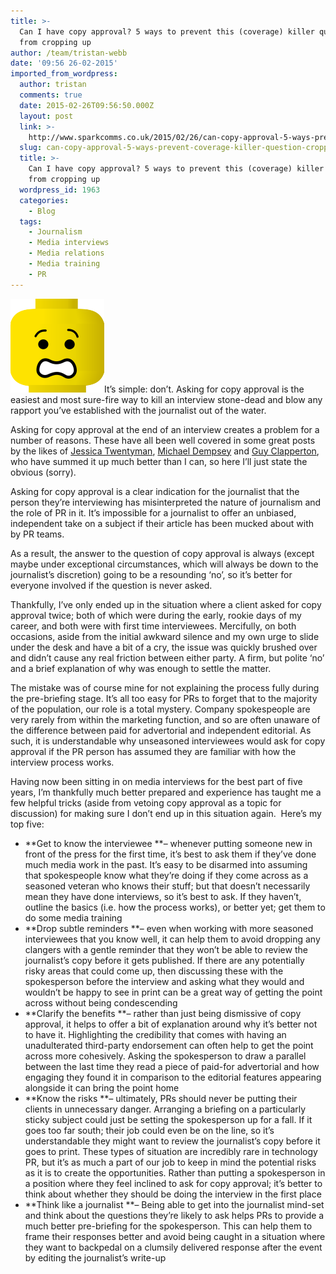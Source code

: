 ```yaml
---
title: >-
  Can I have copy approval? 5 ways to prevent this (coverage) killer question
  from cropping up
author: /team/tristan-webb
date: '09:56 26-02-2015'
imported_from_wordpress:
  author: tristan
  comments: true
  date: 2015-02-26T09:56:50.000Z
  layout: post
  link: >-
    http://www.sparkcomms.co.uk/2015/02/26/can-copy-approval-5-ways-prevent-coverage-killer-question-cropping/
  slug: can-copy-approval-5-ways-prevent-coverage-killer-question-cropping
  title: >-
    Can I have copy approval? 5 ways to prevent this (coverage) killer question
    from cropping up
  wordpress_id: 1963
  categories:
    - Blog
  tags:
    - Journalism
    - Media interviews
    - Media relations
    - Media training
    - PR
---
```


![approval](approval-150x150.png)It’s simple: don’t. Asking for copy approval is the easiest and most sure-fire way to kill an interview stone-dead and blow any rapport you’ve established with the journalist out of the water.

Asking for copy approval at the end of an interview creates a problem for a number of reasons. These have all been well covered in some great posts by the likes of [Jessica Twentyman](http://whitelabelglobal.com/blog/item/why-the-answer-s-always-no-to-copy-approval), [Michael Dempsey](http://www.mediapilot.com/blog/can-i-see-the-copy-before-you-publish) and [Guy Clapperton](http://guyclappertonmedia.com/2015/02/12/no-you-cant-check-my-copy/), who have summed it up much better than I can, so here I’ll just state the obvious (sorry).

Asking for copy approval is a clear indication for the journalist that the person they’re interviewing has misinterpreted the nature of journalism and the role of PR in it. It’s impossible for a journalist to offer an unbiased, independent take on a subject if their article has been mucked about with by PR teams.

As a result, the answer to the question of copy approval is always (except maybe under exceptional circumstances, which will always be down to the journalist’s discretion) going to be a resounding ‘no’, so it’s better for everyone involved if the question is never asked.

Thankfully, I’ve only ended up in the situation where a client asked for copy approval twice; both of which were during the early, rookie days of my career, and both were with first time interviewees. Mercifully, on both occasions, aside from the initial awkward silence and my own urge to slide under the desk and have a bit of a cry, the issue was quickly brushed over and didn’t cause any real friction between either party. A firm, but polite ‘no’ and a brief explanation of why was enough to settle the matter.

The mistake was of course mine for not explaining the process fully during the pre-briefing stage. It’s all too easy for PRs to forget that to the majority of the population, our role is a total mystery. Company spokespeople are very rarely from within the marketing function, and so are often unaware of the difference between paid for advertorial and independent editorial. As such, it is understandable why unseasoned interviewees would ask for copy approval if the PR person has assumed they are familiar with how the interview process works.

Having now been sitting in on media interviews for the best part of five years, I’m thankfully much better prepared and experience has taught me a few helpful tricks (aside from vetoing copy approval as a topic for discussion) for making sure I don’t end up in this situation again.  Here’s my top five:

  * **Get to know the interviewee **– whenever putting someone new in front of the press for the first time, it’s best to ask them if they’ve done much media work in the past. It’s easy to be disarmed into assuming that spokespeople know what they’re doing if they come across as a seasoned veteran who knows their stuff; but that doesn’t necessarily mean they have done interviews, so it’s best to ask. If they haven’t, outline the basics (i.e. how the process works), or better yet; get them to do some media training
  * **Drop subtle reminders **– even when working with more seasoned interviewees that you know well, it can help them to avoid dropping any clangers with a gentle reminder that they won’t be able to review the journalist’s copy before it gets published. If there are any potentially risky areas that could come up, then discussing these with the spokesperson before the interview and asking what they would and wouldn’t be happy to see in print can be a great way of getting the point across without being condescending
  * **Clarify the benefits **– rather than just being dismissive of copy approval, it helps to offer a bit of explanation around why it’s better not to have it. Highlighting the credibility that comes with having an unadulterated third-party endorsement can often help to get the point across more cohesively. Asking the spokesperson to draw a parallel between the last time they read a piece of paid-for advertorial and how engaging they found it in comparison to the editorial features appearing alongside it can bring the point home
  * **Know the risks **– ultimately, PRs should never be putting their clients in unnecessary danger. Arranging a briefing on a particularly sticky subject could just be setting the spokesperson up for a fall. If it goes too far south; their job could even be on the line, so it’s understandable they might want to review the journalist’s copy before it goes to print. These types of situation are incredibly rare in technology PR, but it’s as much a part of our job to keep in mind the potential risks as it is to create the opportunities. Rather than putting a spokesperson in a position where they feel inclined to ask for copy approval; it’s better to think about whether they should be doing the interview in the first place
  * **Think like a journalist **– Being able to get into the journalist mind-set and think about the questions they’re likely to ask helps PRs to provide a much better pre-briefing for the spokesperson. This can help them to frame their responses better and avoid being caught in a situation where they want to backpedal on a clumsily delivered response after the event by editing the journalist’s write-up
